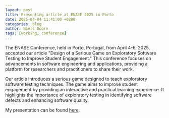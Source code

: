 ```yaml
---
layout: post
title: Presenting article at ENASE 2025 in Porto
date: 2025-04-04 11:41:00 +0200
categories: blog
author: Niels Doorn
tags: [working, conference]
...
```


The ENASE Conference, held in Porto, Portugal, from April 4-6, 2025, accepted our article "Design of a Serious Game on Exploratory Software Testing to Improve Student Engagement." This conference focuses on advancements in software engineering and applications, providing a platform for researchers and practitioners to share their work.

Our article introduces a serious game designed to teach exploratory software testing techniques. The game aims to improve student engagement by providing an interactive and practical learning experience. It highlights the importance of exploratory testing in identifying software defects and enhancing software quality.

My presentation can be found [here](/ENASE2025%20-%20Niels%20Doorn%20-%20Software%20Testing%20Game.pdf).